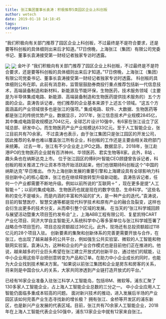 ```yaml
---
title: 张江集团董事长袁涛：积极推荐5类园区企业上科创板
author: wetech
date: 2019-01-18 14:18:45
tags: 
categories: 
---
```

“我们积极向有关部门推荐了园区企业上科创板，不过最终是不是符合要求，还是要等科创板的具体细则出来后才知道。”17日傍晚，上海张江（集团）有限公司党委书记、董事长袁涛接受第一财经记者独家专访时透露。
<!-- more -->
<img align="center" border="0" src="https://imgcdn.yicai.com/uppics/images/2019/01/ff0a3a11aef3997f5d936a6ed521aa88.jpg" />
<img align="center" border="0" src="https://imgcdn.yicai.com/uppics/images/2019/01/9a38384c942e56349678019a4b901530.jpg" />
金叶子
“我们积极向有关部门推荐了园区企业上科创板，不过最终是不是符合要求，还是要等科创板的具体细则出来后才知道。”17日傍晚，上海张江（集团）有限公司党委书记、董事长袁涛接受第一财经记者独家专访时透露。
科创板的具体细则公布在即。此前有消息称，监管层鼓励券商投行重点推荐包括新一代信息技术，高端装备制造和新材料，新能源及节能环保，生物医药，技术服务领域（主要是为半导体集成电路、新能源、高端装备制造和生物医药提供技术服务的）五个方面的企业。袁涛告诉记者，他们推荐的企业基本来源于上述五个领域。“这五个方面涵盖的产业领域很多也是张江的强项。”
集成电路、软件、大数据、生物医药等都是张江的传统优势产业。数据显示，2017年，张江信息技术产业规模2845亿，其中集成电路营收规模达704亿元，全球芯片设计10强中，有6家在张江设立了区域总部、研发中心。而生物医药产业产业规模达633亿元。至于人工智能企业，张江目前共有70余家。
不过袁涛也表示，由于张江集团只是张江园区的开发公司，因此推荐的名单也难以覆盖张江所有企业，科创板的工作还是主要由相关政府部门来统筹。
过去一年，张江有不少企业走上IPO之路。数据显示，2018年，张江赴港IPO的生物医药企业就有百济神州、华领医药、君实生物等8家。此外，B站 、趣头条也在纳斯达克上市。
位于张江园区的傅利叶智能CEO顾捷曾告诉记者，科创板的相关推进工作让资本市场开始活跃起来，他们也很期待科创板这个“中国的纳斯达克”早日推出。
作为上海创新发展的重要引擎和上海建设具有全球影响力科技创新中心的核心载体，张江也在继续释放转型升级新动能。
袁涛告诉记者，任何一个产业都需要不断地升级。例如以前所说的“互联网＋” ，现在更多是提“人工智能＋”；以前的集成电路、生物医药也就是现在的数字信息、生命科学。“这些名称的变化不是噱头，而是内涵的丰富和外延的扩大，是一种产业的迭代。”袁涛说，目前的智慧医疗、智慧交通等都是现代科学技术和原有产业的融合及裂变，这样也会衍生出更多的技术分支，从而牵引整个区域的发展。
在当天的“张江科学城回顾与展望活动暨重大项目签约发布会”上，上海ABB工程有限公司、复星凯特CART产业化项目、同济大学自主智能无人系统科学中心等多家单位与张江科学城签署了战略合作项目签约，项目总投资额超过36亿元。此外，现场还有总投资额超过118亿元的28个项目入驻。
创新要素的集聚和创新体系的完善更需要开放与合作，在张江，也出现了越来越多的公共平台，例如强生公共实验室、微软的人工智能和物联网实验室。袁涛认为，这种和企业的产业合作模式也是目前他们正在推进的。他说，越来越多的行业巨头希望在张江建立开放式的创新平台，通过他们的赋能，让中小企业用这些平台把创意转变为产品和订单。在助力中小企业成长的同时，也能为大企业找到技术解决方案。“如果说以前张江集团和企业是房东和房客的关系，将来则是中国合伙人的关系，大家共同渗透到产业链打造开放式的平台。”
 
 
已经有16家企业准备入驻张江科学人工智能岛，包括IBM、微软等。浦东汇聚了130多家人工智能企业，占上海人工智能企业总数的三分之一。
中小企业应用人工智能仍面临多重成本较高的问题。
面对新兴技术的推动，进入发展后半场的产业园区该如何完善产业生态寻找新的增长极？
拥有张江、金桥等开发区的浦东新区，也是新兴产业发展的代表区域。目前，张江共有70余家人工智能企业，2018年在上海人工智能代表企业50强中，浦东13家企业中就有12家来自张江。

